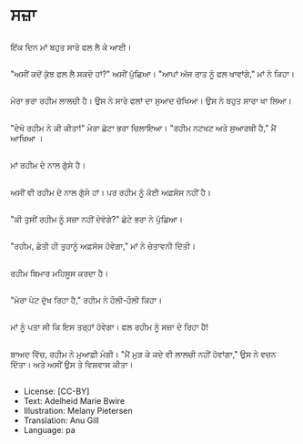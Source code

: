 # ਸਜ਼ਾ

##
ਇੱਕ ਦਿਨ ਮਾਂ ਬਹੁਤ ਸਾਰੇ ਫਲ ਲੈ ਕੇ ਆਈ।

##
"ਅਸੀਂ ਕਦੋਂ ਕੁੱਝ ਫਲ ਲੈ ਸਕਦੇ ਹਾਂ?" ਅਸੀਂ ਪੁੱਛਿਆ। "ਆਪਾਂ ਅੱਜ ਰਾਤ ਨੂੰ ਫਲ ਖਾਵਾਂਗੇ," ਮਾਂ ਨੇ ਕਿਹਾ।

##
ਮੇਰਾ ਭਰਾ ਰਹੀਮ ਲਾਲਚੀ ਹੈ। ਉਸ ਨੇ ਸਾਰੇ ਫਲਾਂ ਦਾ ਸੁਆਦ ਚੱਖਿਆ। ਉਸ ਨੇ ਬਹੁਤ ਸਾਰਾ ਖਾ ਲਿਆ।

##
"ਦੇਖੋ ਰਹੀਮ ਨੇ ਕੀ ਕੀਤਾ!" ਮੇਰਾ ਛੋਟਾ ਭਰਾ ਚਿਲਾਇਆ। "ਰਹੀਮ ਨਟਖਟ ਅਤੇ ਸੁਆਰਥੀ ਹੈ," ਮੈਂ ਆਖਿਆ ।

##
ਮਾਂ ਰਹੀਮ ਦੇ ਨਾਲ ਗੁੱਸੇ ਹੈ।

##
ਅਸੀਂ ਵੀ ਰਹੀਮ ਦੇ ਨਾਲ ਗੁੱਸੇ ਹਾਂ। ਪਰ ਰਹੀਮ ਨੂੰ ਕੋਈ ਅਫ਼ਸੋਸ ਨਹੀਂ ਹੈ।

##
"ਕੀ ਤੁਸੀਂ ਰਹੀਮ ਨੂੰ ਸਜ਼ਾ ਨਹੀਂ ਦੇਵੋਗੇ?" ਛੋਟੇ ਭਰਾ ਨੇ ਪੁੱਛਿਆ।

##
"ਰਹੀਮ, ਛੇਤੀ ਹੀ ਤੁਹਾਨੂੰ ਅਫ਼ਸੋਸ ਹੋਵੇਗਾ," ਮਾਂ ਨੇ ਚੇਤਾਵਨੀ ਦਿੱਤੀ।

##
ਰਹੀਮ ਬਿਮਾਰ ਮਹਿਸੂਸ ਕਰਦਾ ਹੈ।

##
"ਮੇਰਾ ਪੇਟ ਦੁੱਖ ਰਿਹਾ ਹੈ," ਰਹੀਮ ਨੇ ਹੌਲੀ-ਹੌਲੀ ਕਿਹਾ।

##
ਮਾਂ ਨੂੰ ਪਤਾ ਸੀ ਕਿ ਇਸ ਤਰ੍ਹਾਂ ਹੋਵੇਗਾ। ਫਲ ਰਹੀਮ ਨੂੰ ਸਜ਼ਾ ਦੇ ਰਿਹਾ ਹੈ!

##
ਬਾਅਦ ਵਿੱਚ, ਰਹੀਮ ਨੇ ਮੁਆਫ਼ੀ ਮੰਗੀ। "ਮੈਂ ਮੁੜ ਕੇ ਕਦੇ ਵੀ ਲਾਲਚੀ ਨਹੀਂ ਹੋਵਾਂਗਾ," ਉਸ ਨੇ ਵਚਨ ਦਿੱਤਾ। ਅਤੇ ਅਸੀਂ ਉਸ ਤੇ ਵਿਸ਼ਵਾਸ ਕੀਤਾ।

##
* License: [CC-BY]
* Text: Adelheid Marie Bwire
* Illustration: Melany Pietersen
* Translation: Anu Gill
* Language: pa
